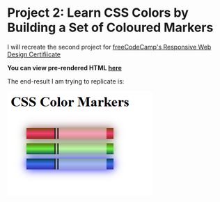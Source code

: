 # Project 2: Learn CSS Colors by Building a Set of Coloured Markers

I will recreate the second project for [freeCodeCamp's Responsive Web Design Certifiicate](https://www.freecodecamp.org/learn/2022/responsive-web-design/learn-css-colors-by-building-a-set-of-colored-markers/)

**You can view pre-rendered HTML [here](https://htmlpreview.github.io/?https://github.com/shivkumar98/FreeCodeCamp-Projects/blob/main/01%20-%20Responsive%20Web%20Design/01-HTML%20and%20CSS%20Basics/02-Building%20a%20Set%20of%20Coloured%20Markers/V1/Colour%20Markers.html)**

The end-result I am trying to replicate is:

![screenshot](Images/Screenshot.PNG)
